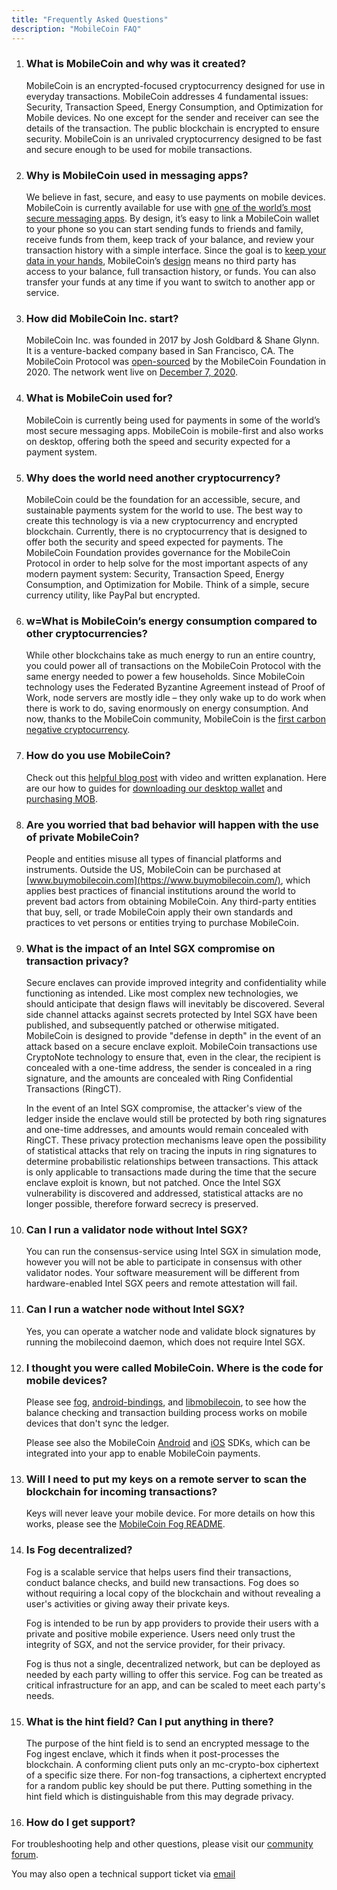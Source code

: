 ```yaml
---
title: "Frequently Asked Questions"
description: "MobileCoin FAQ"
---
```


1.  ### What is MobileCoin and why was it created?

    MobileCoin is an encrypted-focused cryptocurrency designed for use in everyday transactions. MobileCoin addresses 4 fundamental issues: Security, Transaction Speed, Energy Consumption, and Optimization for Mobile devices. No one except for the sender and receiver can see the details of the transaction. The public blockchain is encrypted to ensure security. MobileCoin is an unrivaled cryptocurrency designed to be fast and secure enough to be used for mobile transactions.

2.  ### Why is MobileCoin used in messaging apps?

    We believe in fast, secure, and easy to use payments on mobile devices. MobileCoin is currently available for use with [one of the world’s most secure messaging apps](http://signal.org/). By design, it’s easy to link a MobileCoin wallet to your phone so you can start sending funds to friends and family, receive funds from them, keep track of your balance, and review your transaction history with a simple interface. Since the goal is to [keep your data in your hands](https://signal.org/blog/update-on-beta-testing-payments), MobileCoin’s [design](https://github.com/mobilecoinfoundation/mobilecoin) means no third party has access to your balance, full transaction history, or funds. You can also transfer your funds at any time if you want to switch to another app or service.

3.  ### How did MobileCoin Inc. start?

    MobileCoin Inc. was founded in 2017 by Josh Goldbard & Shane Glynn. It is a venture-backed company based in San Francisco, CA. The MobileCoin Protocol was [open-sourced](https://github.com/mobilecoinfoundation/mobilecoin) by the MobileCoin Foundation in 2020. The network went live on [December 7, 2020](https://mobilecoinfoundation.medium.com/mobilecoin-main-net-8e355d82c726).

4.  ### What is MobileCoin used for?

    MobileCoin is currently being used for payments in some of the world’s most secure messaging apps. MobileCoin is mobile-first and also works on desktop, offering both the speed and security expected for a payment system.

5.  ### Why does the world need another cryptocurrency?

    MobileCoin could be the foundation for an accessible, secure, and sustainable payments system for the world to use. The best way to create this technology is via a new cryptocurrency and encrypted blockchain. Currently, there is no cryptocurrency that is designed to offer both the security and speed expected for payments. The MobileCoin Foundation provides governance for the MobileCoin Protocol in order to help solve for the most important aspects of any modern payment system: Security, Transaction Speed, Energy Consumption, and Optimization for Mobile. Think of a simple, secure currency utility, like PayPal but encrypted.

6.  ### w=What is MobileCoin’s energy consumption compared to other cryptocurrencies?

    While other blockchains take as much energy to run an entire country, you could power all of transactions on the MobileCoin Protocol with the same energy needed to power a few households. Since MobileCoin technology uses the Federated Byzantine Agreement instead of Proof of Work, node servers are mostly idle – they only wake up to do work when there is work to do, saving enormously on energy consumption. And now, thanks to the MobileCoin community, MobileCoin is the [first carbon negative cryptocurrency](https://medium.com/mobilecoin/mobilecoin-is-the-worlds-first-carbon-negative-cryptocurrency-54570fce10dc).

7.  ### How do you use MobileCoin?

    Check out this [helpful blog post](https://mobilecoinfoundation.medium.com/how-to-get-mobilecoin-into-your-signal-wallet-for-uk-beta-users-2e847ccbca5b) with video and written explanation. Here are our how to guides for [downloading our desktop wallet](https://mobilecoin.com/news/how-to-download-and-set-up-your-mobilecoin-desktop-wallet) and [purchasing MOB](https://mobilecoin.com/news/how-to-buy-mob-in-the-us).

8.  ### Are you worried that bad behavior will happen with the use of private MobileCoin?

    People and entities misuse all types of financial platforms and instruments. Outside the US, MobileCoin can be purchased at [www.buymobilecoin.com](https://www.buymobilecoin.com/), which applies best practices of financial institutions around the world to prevent bad actors from obtaining MobileCoin. Any third-party entities that buy, sell, or trade MobileCoin apply their own standards and practices to vet persons or entities trying to purchase MobileCoin.
    
9. ### What is the impact of an Intel SGX compromise on transaction privacy?

    Secure enclaves can provide improved integrity and confidentiality while functioning as intended. Like most complex new technologies, we should anticipate that design flaws will inevitably be discovered. Several side channel attacks against secrets protected by Intel SGX have been published, and subsequently patched or otherwise mitigated. MobileCoin is designed to provide "defense in depth" in the event of an attack based on a secure enclave exploit. MobileCoin transactions use CryptoNote technology to ensure that, even in the clear, the recipient is concealed with a one-time address, the sender is concealed in a ring signature, and the amounts are concealed with Ring Confidential Transactions (RingCT).

    In the event of an Intel SGX compromise, the attacker's view of the ledger inside the enclave would still be protected by both ring signatures and one-time addresses, and amounts would remain concealed with RingCT. These privacy protection mechanisms leave open the possibility of statistical attacks that rely on tracing the inputs in ring signatures to determine probabilistic relationships between transactions. This attack is only applicable to transactions made during the time that the secure enclave exploit is known, but not patched. Once the Intel SGX vulnerability is discovered and addressed, statistical attacks are no longer possible, therefore forward secrecy is preserved.

10. ### Can I run a validator node without Intel SGX?

    You can run the consensus-service using Intel SGX in simulation mode, however you will not be able to participate in consensus with other validator nodes. Your software measurement will be different from hardware-enabled Intel SGX peers and remote attestation will fail.

11. ### Can I run a watcher node without Intel SGX?

    Yes, you can operate a watcher node and validate block signatures by running the mobilecoind daemon, which does not require Intel SGX.

12. ### I thought you were called MobileCoin. Where is the code for mobile devices?

    Please see [fog](https://github.com/mobilecoinfoundation/mobilecoin/blob/master/fog), [android-bindings](https://github.com/mobilecoinfoundation/mobilecoin/blob/master/android-bindings), and [libmobilecoin](https://github.com/mobilecoinfoundation/mobilecoin/blob/master/libmobilecoin), to see how the balance checking and transaction building process works on mobile devices that don't sync the ledger.

    Please see also the MobileCoin [Android](https://github.com/mobilecoinofficial/android-sdk/) and [iOS](https://github.com/mobilecoinofficial/MobileCoin-Swift) SDKs, which can be integrated into your app to enable MobileCoin payments.

13. ### Will I need to put my keys on a remote server to scan the blockchain for incoming transactions?

    Keys will never leave your mobile device. For more details on how this works, please see the [MobileCoin Fog README](https://github.com/mobilecoinfoundation/mobilecoin/blob/master/fog).

14. ### Is Fog decentralized?

    Fog is a scalable service that helps users find their transactions, conduct balance checks, and build new transactions. Fog does so without requiring a local copy of the blockchain and without revealing a user's activities or giving away their private keys.

    Fog is intended to be run by app providers to provide their users with a private and positive mobile experience. Users need only trust the integrity of SGX, and not the service provider, for their privacy.

    Fog is thus not a single, decentralized network, but can be deployed as needed by each party willing to offer this service. Fog can be treated as critical infrastructure for an app, and can be scaled to meet each party's needs.

15. ### What is the hint field? Can I put anything in there?

    The purpose of the hint field is to send an encrypted message to the Fog ingest enclave, which it finds when it post-processes the blockchain. A conforming client puts only an mc-crypto-box ciphertext of a specific size there. For non-fog transactions, a ciphertext encrypted for a random public key should be put there. Putting something in the hint field which is distinguishable from this may degrade privacy.

16. ### How do I get support?

   For troubleshooting help and other questions, please visit our [community forum](https://community.mobilecoin.foundation/).

   You may also open a technical support ticket via [email](mailto://support@mobilecoin.foundation)
